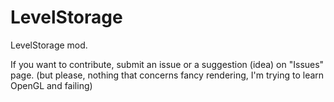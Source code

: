 LevelStorage
============

LevelStorage mod.

If you want to contribute, submit an issue or a suggestion (idea) on "Issues" page. (but please, nothing that concerns fancy rendering, I'm trying to learn OpenGL and failing)
